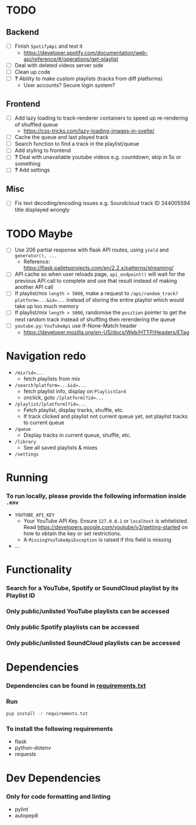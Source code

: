 # TODO
## Backend
- [ ] Finish `SpotifyApi` and test it
  - https://developer.spotify.com/documentation/web-api/reference/#/operations/get-playlist
- [ ] Deal with deleted videos server side
- [ ] Clean up code
- [ ] **?** Ability to make custom playlists (tracks from diff platforms)
  - User accounts? Secure login system?

## Frontend
- [ ] Add lazy loading to track-renderer containers to speed up re-rendering of shuffled queue
  - https://css-tricks.com/lazy-loading-images-in-svelte/
- [ ] Cache the queue and last played track
- [ ] Search function to find a track in the playlist/queue
- [ ] Add styling to frontend
- [ ] **?** Deal with unavailable youtube videos e.g. countdown, skip in 5s or something
- [ ] **?** Add settings

## Misc
- [ ] Fix text decoding/encoding issues e.g. Soundcloud track ID 344005594 title displayed wrongly

# TODO Maybe
- [ ] Use 206 partial response with flask API routes, using `yield` and `generator(), ...`
  - Reference: https://flask.palletsprojects.com/en/2.2.x/patterns/streaming/
- [ ] API cache so when user reloads page, `api_endpoint()` will wait for the previous API call to complete and use that result instead of making another API call
- [ ] If playlist/mix `length > 5000`, make a request to `/api/random_track?platform=...&id=...` instead of storing the entire playlist which would take up too much memory
- [ ] If playlist/mix `length > 5000`, randomise the `position` pointer to get the next random track instead of shuffling then rerendering the queue
- [ ] `youtube.py`: `YouTubeApi` use If-None-Match header
  - https://developer.mozilla.org/en-US/docs/Web/HTTP/Headers/ETag

# Navigation redo
- `/mix?id=...`
  - fetch playlists from mix
- `/search?platform=...&id=...`
  - fetch playlist info, display on `PlaylistCard`
  - onclick, goto `/[platform]?id=...`
- `/playlist/[platform]?id=...`
  - Fetch playlist, display tracks, shuffle, etc.
  - If track clicked and playlist not current queue yet, set playlist tracks to current queue
- `/queue`
  - Display tracks in current queue, shuffle, etc.
- `/library`
  - See all saved playlists & mixes
- `/settings`

# Running
### To run locally, please provide the following information inside `.env`
- `YOUTUBE_API_KEY`
  - Your YouTube API Key. Ensure `127.0.0.1` or `localhost` is whitelisted. Read https://developers.google.com/youtube/v3/getting-started on how to obtain the key or set restrictions.
  - A `MissingYouTubeApiException` is raised if this field is missing
- ...

# Functionality
### Search for a YouTube, Spotify or SoundCloud playlist by its Playlist ID
### Only public/unlisted YouTube playlists can be accessed
### Only public Spotify playlists can be accessed
### Only public/unlisted SoundCloud playlists can be accessed

# Dependencies
### Dependencies can be found in [requirements.txt](requirements.txt)
### Run
```sh
pip install -r requirements.txt
```
### To install the following requirements
- flask
- python-dotenv
- requests
# Dev Dependencies
### Only for code formatting and linting
- pylint
- autopep8
